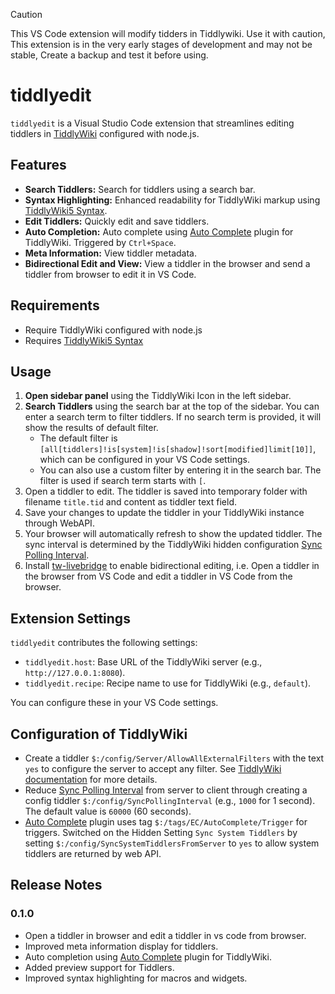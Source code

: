 
> [!CAUTION]
> This VS Code extension will modify tidders in Tiddlywiki. Use it with caution,
> This extension is in the very early stages of development and may not be stable,
> Create a backup and test it before using.

# tiddlyedit

`tiddlyedit` is a Visual Studio Code extension that streamlines editing tiddlers in [TiddlyWiki](https://tiddlywiki.com/) configured with node.js. 


## Features

- **Search Tiddlers:** Search for tiddlers using a search bar. 
- **Syntax Highlighting:** Enhanced readability for TiddlyWiki markup using [TiddlyWiki5 Syntax](https://github.com/joshuafontany/VSCode-TW5-Syntax).
- **Edit Tiddlers:** Quickly edit and save tiddlers.
- **Auto Completion:** Auto complete using [Auto Complete](https://github.com/EvidentlyCube/TW5-AutoComplete) plugin for TiddlyWiki. Triggered by `Ctrl+Space`.
- **Meta Information:** View tiddler metadata.
- **Bidirectional Edit and View:** View a tiddler in the browser and send a tiddler from browser to edit it in VS Code.

## Requirements

* Require TiddlyWiki configured with node.js
* Requires [TiddlyWiki5 Syntax](https://github.com/joshuafontany/VSCode-TW5-Syntax)

## Usage

1. **Open sidebar panel** using the TiddlyWiki Icon in the left sidebar.
2. **Search Tiddlers** using the search bar at the top of the sidebar. You can enter a search term to filter tiddlers. If no search term is provided, it will show the results of default filter.
   - The default filter is `[all[tiddlers]!is[system]!is[shadow]!sort[modified]limit[10]]`, which can be configured in your VS Code settings.
   - You can also use a custom filter by entering it in the search bar. The filter is used if search term starts with `[`.
3. Open a tiddler to edit. The tiddler is saved into temporary folder with filename `title.tid` and content as tiddler text field.
4. Save your changes to update the tiddler in your TiddlyWiki instance through WebAPI.
5. Your browser will automatically refresh to show the updated tiddler. The sync interval is determined by the TiddlyWiki hidden configuration [Sync Polling Interval](https://tiddlywiki.com/#Hidden%20Setting%3A%20Sync%20Polling%20Interval).
6. Install [tw-livebridge](https://github.com/byzheng/tw-livebridge) to enable bidirectional editing, i.e. Open a tiddler in the browser from VS Code and edit a tiddler in VS Code from the browser.

## Extension Settings

`tiddlyedit` contributes the following settings:

- `tiddlyedit.host`: Base URL of the TiddlyWiki server (e.g., `http://127.0.0.1:8080`).
- `tiddlyedit.recipe`: Recipe name to use for TiddlyWiki (e.g., `default`).

You can configure these in your VS Code settings.

## Configuration of TiddlyWiki

* Create a tiddler `$:/config/Server/AllowAllExternalFilters` with the text `yes` to configure the server to accept any filter. See [TiddlyWiki documentation](https://tiddlywiki.com/static/WebServer%2520API%253A%2520Get%2520All%2520Tiddlers.html) for more details.
* Reduce [Sync Polling Interval](https://tiddlywiki.com/#Hidden%20Setting%3A%20Sync%20Polling%20Interval) from server to client through creating a config tiddler `$:/config/SyncPollingInterval` (e.g., `1000` for 1 second). The default value is `60000` (60 seconds).
* [Auto Complete](https://github.com/EvidentlyCube/TW5-AutoComplete) plugin uses tag `$:/tags/EC/AutoComplete/Trigger` for triggers. Switched on the Hidden Setting `Sync System Tiddlers` by setting `$:/config/SyncSystemTiddlersFromServer` to `yes` to allow system tiddlers are returned by web API.


## Release Notes

### 0.1.0

- Open a tiddler in browser and edit a tiddler in vs code from browser.
- Improved meta information display for tiddlers.
- Auto completion using [Auto Complete](https://github.com/EvidentlyCube/TW5-AutoComplete) plugin for TiddlyWiki.
- Added preview support for Tiddlers.
- Improved syntax highlighting for macros and widgets.
